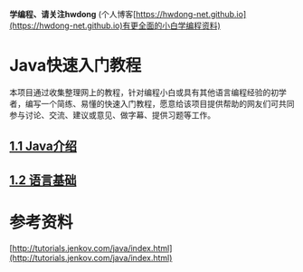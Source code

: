 **学编程、请关注hwdong** (个人博客[https://hwdong-net.github.io](https://hwdong-net.github.io)有更全面的小白学编程资料)
# Java快速入门教程

本项目通过收集整理网上的教程，针对编程小白或具有其他语言编程经验的初学者，编写一个简练、易懂的快速入门教程，愿意给该项目提供帮助的网友们可共同参与讨论、交流、建议或意见、做字幕、提供习题等工作。

## [1.1 Java介绍](https://github.com/hwdong-net/java_tutorials/blob/main/introduction2Java.md)

## [1.2 语言基础](https://github.com/hwdong-net/java_tutorials/blob/main/variable%E5%8F%98%E9%87%8F.md)

# 参考资料

[http://tutorials.jenkov.com/java/index.html](http://tutorials.jenkov.com/java/index.html)
